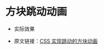 # 方块跳动动画

<script setup>
  import { BlockBounce } from './components'
</script>

- 实际效果

<BlockBounce/>

- 原文链接：[CSS 实现跳动的方块动画](https://juejin.cn/post/7172568844970491934)
